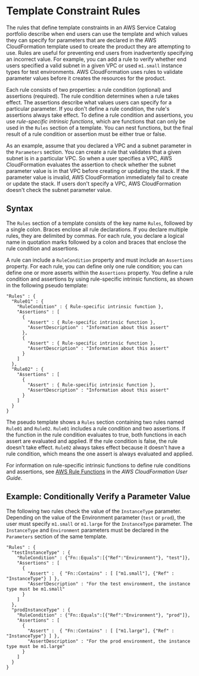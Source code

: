 # Template Constraint Rules<a name="reference-template_constraint_rules"></a>

The rules that define template constraints in an AWS Service Catalog portfolio describe when end users can use the template and which values they can specify for parameters that are declared in the AWS CloudFormation template used to create the product they are attempting to use\. Rules are useful for preventing end users from inadvertently specifying an incorrect value\. For example, you can add a rule to verify whether end users specified a valid subnet in a given VPC or used `m1.small` instance types for test environments\. AWS CloudFormation uses rules to validate parameter values before it creates the resources for the product\.

Each rule consists of two properties: a rule condition \(optional\) and assertions \(required\)\. The rule condition determines when a rule takes effect\. The assertions describe what values users can specify for a particular parameter\. If you don't define a rule condition, the rule's assertions always take effect\. To define a rule condition and assertions, you use *rule\-specific intrinsic functions*, which are functions that can only be used in the `Rules` section of a template\. You can nest functions, but the final result of a rule condition or assertion must be either true or false\.

As an example, assume that you declared a VPC and a subnet parameter in the `Parameters` section\. You can create a rule that validates that a given subnet is in a particular VPC\. So when a user specifies a VPC, AWS CloudFormation evaluates the assertion to check whether the subnet parameter value is in that VPC before creating or updating the stack\. If the parameter value is invalid, AWS CloudFormation immediately fail to create or update the stack\. If users don't specify a VPC, AWS CloudFormation doesn't check the subnet parameter value\.

## Syntax<a name="template-constraint-rules-syntax"></a>

The `Rules` section of a template consists of the key name `Rules`, followed by a single colon\. Braces enclose all rule declarations\. If you declare multiple rules, they are delimited by commas\. For each rule, you declare a logical name in quotation marks followed by a colon and braces that enclose the rule condition and assertions\.

A rule can include a `RuleCondition` property and must include an `Assertions` property\. For each rule, you can define only one rule condition; you can define one or more asserts within the `Assertions` property\. You define a rule condition and assertions by using rule\-specific intrinsic functions, as shown in the following pseudo template:

```
"Rules" : {
  "Rule01" : {
    "RuleCondition" : { Rule-specific intrinsic function },
    "Assertions" : [
      {
        "Assert" : { Rule-specific intrinsic function },
        "AssertDescription" : "Information about this assert"
      },
      {
        "Assert" : { Rule-specific intrinsic function },
        "AssertDescription" : "Information about this assert"
      }
    ]
  },
  "Rule02" : {
    "Assertions" : [
      {
        "Assert" : { Rule-specific intrinsic function },
        "AssertDescription" : "Information about this assert"
      }
    ]
  }
}
```

The pseudo template shows a `Rules` section containing two rules named `Rule01` and `Rule02`\. `Rule01` includes a rule condition and two assertions\. If the function in the rule condition evaluates to true, both functions in each assert are evaluated and applied\. If the rule condition is false, the rule doesn't take effect\. `Rule02` always takes effect because it doesn't have a rule condition, which means the one assert is always evaluated and applied\.

For information on rule\-specific intrinsic functions to define rule conditions and assertions, see [AWS Rule Functions](https://docs.aws.amazon.com/AWSCloudFormation/latest/UserGuide/intrinsic-function-reference-rules.html) in the *AWS CloudFormation User Guide*\.

## Example: Conditionally Verify a Parameter Value<a name="template-constraint-rules-example"></a>

The following two rules check the value of the `InstanceType` parameter\. Depending on the value of the Environment parameter \(`test` or `prod`\), the user must specify `m1.small` or `m1.large` for the `InstanceType` parameter\. The `InstanceType` and `Environment` parameters must be declared in the `Parameters` section of the same template\.

```
"Rules" : {
  "testInstanceType" : {
    "RuleCondition" : {"Fn::Equals":[{"Ref":"Environment"}, "test"]},
    "Assertions" : [
      {
        "Assert" :  { "Fn::Contains" : [ ["m1.small"], {"Ref" : "InstanceType"} ] },
        "AssertDescription" : "For the test environment, the instance type must be m1.small"
      }
    ]
  },
  "prodInstanceType" : {
    "RuleCondition" : {"Fn::Equals":[{"Ref":"Environment"}, "prod"]},
    "Assertions" : [
      {
        "Assert" :  { "Fn::Contains" : [ ["m1.large"], {"Ref" : "InstanceType"} ] },
        "AssertDescription" : "For the prod environment, the instance type must be m1.large"
      }
    ]
  }
}
```
